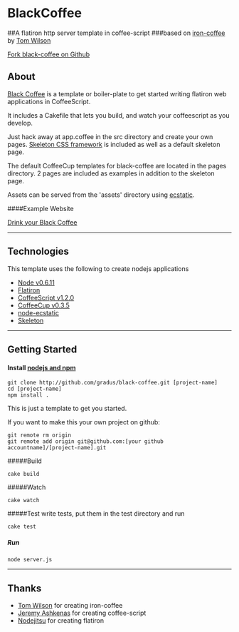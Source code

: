 # BlackCoffee


##A flatiron http server template in coffee-script 
###based on [iron-coffee](https://github.com/twilson63/iron-coffee) 
by [Tom Wilson](https://github.com/twilson63/)

[Fork black-coffee on Github](https://github.com/gradus/black-coffee)

## About

[Black Coffee](https://github.com/gradus/black-coffee) is a template or boiler-plate to get started writing flatiron web applications in CoffeeScript.

It includes a Cakefile that lets you build, and watch your coffeescript as you develop.

Just hack away at app.coffee in the src directory and create your own
pages.  [Skeleton CSS framework](http://www.getskeleton.com/) is included as well as a default skeleton page. 

The default CoffeeCup templates for black-coffee are located in the pages directory.  2 pages are included as examples in addition to the skeleton page.

Assets can be served from the 'assets' directory using [ecstatic](https://github.com/jesusabdullah/node-ecstatic).

####Example Website

[Drink your Black Coffee](http://black-coffee.jit.su)

---
## Technologies
This template uses the following to create nodejs applications 

* [Node v0.6.11](http://nodejs.org/)
* [Flatiron](http://flatironjs.org/)
* [CoffeeScript v1.2.0](http://coffeescript.org/)
* [CoffeeCup v0.3.5](https://github.com/gradus/coffeecup)
* [node-ecstatic](https://github.com/jesusabdullah/node-ecstatic)
* [Skeleton](http://www.getskeleton.com/)

---
## Getting Started

#### Install [nodejs and npm](http://nodejs.org/)


    git clone http://github.com/gradus/black-coffee.git [project-name]
    cd [project-name]
    npm install .

This is just a template to get you started.

If you want to make this your own project on github:

    git remote rm origin
    git remote add origin git@github.com:[your github accountname]/[project-name].git

#####Build

    cake build

#####Watch

    cake watch

#####Test
write tests, put them in the test directory and run

    cake test

##### Run

    node server.js

---
## Thanks

* [Tom Wilson](https://github.com/twilson63) for creating iron-coffee
* [Jeremy Ashkenas](https://github.com/jashkenas) for creating coffee-script
* [Nodejitsu](https://github.com/nodejitsu) for creating flatiron

